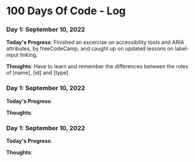 # 100 Days Of Code - Log

### Day 1: September 10, 2022 

**Today's Progress**: Finished an excercise on accessibility tools and ARIA attributes, by freeCodeCamp, and caught up on updated lessons on label-input linking.

**Thoughts**: Have to learn and remember the differences between the roles of [name], [id] and [type] 


### Day 1: September 10, 2022 

**Today's Progress**: 

**Thoughts**:


### Day 1: September 10, 2022 

**Today's Progress**: 

**Thoughts**:
